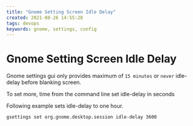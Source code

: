 ```yaml
---
title: "Gnome Setting Screen Idle Delay"
created: 2021-08-26 14:55:28
tags: devops
keywords: gnome, settings, config
---
```


# Gnome Setting Screen Idle Delay

Gnome settings gui only provides maximum of `15 minutes` or `never` idle-delay before blanking screen.

To set more, time from the command line set idle-delay in seconds

Following example sets idle-delay to one hour.

```bash
gsettings set org.gnome.desktop.session idle-delay 3600
```

